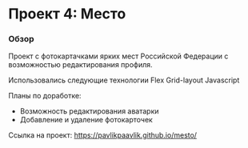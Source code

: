 # Проект 4: Место

### Обзор
Проект с фотокартачками ярких мест Российской Федерации с возможностью редактирования профиля.

Использовались следующие технологии
Flex
Grid-layout
Javascript

Планы по доработке:
- Возможность редактирования аватарки
- Добавление и удаление фотокарточек

Ссылка на проект:
https://pavlikpaavlik.github.io/mesto/